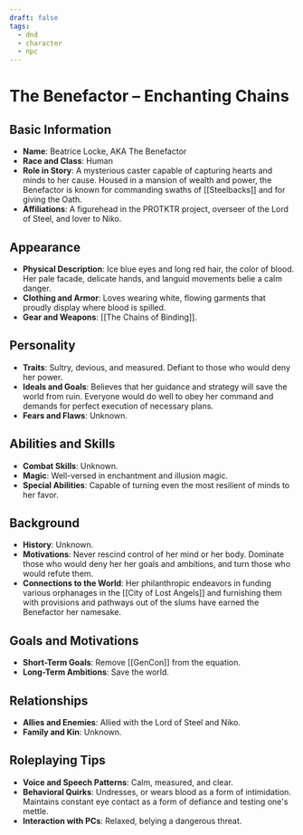 ```yaml
---
draft: false
tags:
  - dnd
  - character
  - npc
---
```

# The Benefactor – Enchanting Chains

## Basic Information
- **Name**: Beatrice Locke, AKA The Benefactor
- **Race and Class**: Human
- **Role in Story**: A mysterious caster capable of capturing hearts and minds to her cause.  Housed in a mansion of wealth and power, the Benefactor is known for commanding swaths of [[Steelbacks]] and for giving the Oath.
- **Affiliations**: A figurehead in the PROTKTR project, overseer of the Lord of Steel, and lover to Niko.

## Appearance
- **Physical Description**: Ice blue eyes and long red hair, the color of blood. Her pale facade, delicate hands, and languid movements belie a calm danger.
- **Clothing and Armor**: Loves wearing white, flowing garments that proudly display where blood is spilled.
- **Gear and Weapons**: [[The Chains of Binding]].

## Personality
- **Traits**: Sultry, devious, and measured. Defiant to those who would deny her power.
- **Ideals and Goals**: Believes that her guidance and strategy will save the world from ruin. Everyone would do well to obey her command and demands for perfect execution of necessary plans.
- **Fears and Flaws**: Unknown.

## Abilities and Skills
- **Combat Skills**: Unknown.
- **Magic**: Well-versed in enchantment and illusion magic.
- **Special Abilities**: Capable of turning even the most resilient of minds to her favor.

## Background
- **History**: Unknown.
- **Motivations**: Never rescind control of her mind or her body. Dominate those who would deny her her goals and ambitions, and turn those who would refute them.
- **Connections to the World**: Her philanthropic endeavors in funding various orphanages in the [[City of Lost Angels]] and furnishing them with provisions and pathways out of the slums have earned the Benefactor her namesake.

## Goals and Motivations
- **Short-Term Goals**: Remove [[GenCon]] from the equation.
- **Long-Term Ambitions**: Save the world.

## Relationships
- **Allies and Enemies**: Allied with the Lord of Steel and Niko.
- **Family and Kin**: Unknown.

## Roleplaying Tips
- **Voice and Speech Patterns**: Calm, measured, and clear. 
- **Behavioral Quirks**: Undresses, or wears blood as a form of intimidation. Maintains constant eye contact as a form of defiance and testing one's mettle.  
- **Interaction with PCs**: Relaxed, belying a dangerous threat.